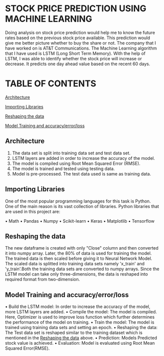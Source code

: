 # STOCK PRICE PREDICTION USING MACHINE LEARNING

Doing analysis on stock price prediction would help me to know the future rates based on the previous stock price available. This prediction would give me better picture whether to buy the share or not. The company that I have worked on is AT&T Communications. The Machine Learning algorithm that I have used is LSTM (Long Short Term Memory). With the help of LSTM, I was able to identify whether the stock price will increase or decrease. It predicts one day ahead value based on the recent 60 days.

# TABLE OF CONTENTS

   [Architecture](#architecture)
   
   [Importing Libraries](#importing_libraries)
   
   [Reshaping the data](#reshaping_the_data)
   
   [Model Training and accuracy/error/loss](#model_training)
   
       
 ## Architecture
 
 1. The data set is split into training data set and test data set.
 2. LSTM layers are added in order to increase the accuracy of the model.
 3. The model is compiled using Root Mean Squared Error (RMSE).
 4. The model is trained and tested using testing data.
 5. Model is pre-processed. The test data used is same as training data. 
 
 ## Importing Libraries
 
 One of the most popular programming languages for this task is Python. One of the main reason is its vast collection of libraries. Python libraries that are used in this project are:
 
•	Math
•	Pandas
•	Numpy
•	Scikit-learn
•	Keras
•	Matplotlib
•	Tensorflow

 ## Reshaping the data
 
 The new dataframe is created with only "Close" column and then converted it into numpy array. Later, the 80% of data is used for training the model. The trained data is then scaled before giving it to Neural Network Model. The scaled data is splitted into training data sets namely 'x_train' and 'y_train'.Both the training data sets are converted to numpy arrays. Since the LSTM model can take only three-dimensions, the data is reshaped into required format from two-dimension. 
    
    
 ## Model Training and accuracy/error/loss
   
•	Build the LSTM model: In order to increase the accuracy of the model, more LSTM layers are added.
•	Compile the model: The model is compiled. Here, Optimizer is used to improve loss function which further determines the performance of the model on training.
•	Train the model: The model is trained using training data sets and setting an epoch.
•	Reshaping the data: The Test data set is reshaped similar to the training dataset which is mentioned in the [Reshaping the data](#reshaping_the_data) above.
•	Prediction: Models Predicted stock value is achieved.
•	Evaluation: Model is evaluated using Root Mean Squared Error(RMSE).
 
